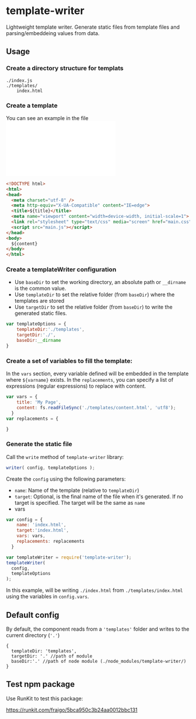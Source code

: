# template-writer
Lightweight template writer. 
Generate static files from template files and parsing/embeddeing values from data. 

## Usage

### Create a directory structure for templats

```
./index.js
./templates/
    index.html
```

### Create a template

You can see an example in the file ![templates/index.html](templates/index.html)

```html
<!DOCTYPE html>
<html>
<head>
  <meta charset="utf-8" />
  <meta http-equiv="X-UA-Compatible" content="IE=edge">
  <title>${title}</title>
  <meta name="viewport" content="width=device-width, initial-scale=1">
  <link rel="stylesheet" type="text/css" media="screen" href="main.css" />
  <script src="main.js"></script>
</head>
<body>
  ${content}
</body>
</html>
```

### Create a templateWriter configuration

* Use `baseDir` to set the working directory, an absolute path or `__dirname` is the common value.
* Use `templateDir` to set the relative folder (from `baseDir`) where the templates are stored
* Use `targetDir` to set the relative folder (from `baseDir`) to write the generated static files.

```javascript
var templateOptions = {
    templateDir:'./templates',
    targetDir:'./',
    baseDir:__dirname
}
```

### Create a set of variables to fill the template:

In the `vars` section, every variable defined will be embedded in the template where `${varname}` exists. 
In the `replacements`, you can specify a list of expressions (regular expressions) to replace with content.

```javascript
var vars = {
    title: 'My Page',
    content: fs.readFileSync('./templates/content.html', 'utf8');
  }
var replacements = {

}
```

### Generate the static file

Call the `write` method of `template-writer` library:

```javascript
writer( config, templateOptions );
```

Create the `config` using the following parameters:
* `name`: Name of the template (relative to `templateDir`)
* `target`: Optional, is the final name of the file when it's generated. If no target is specified. The target will be the same as `name`
* vars

```javascript
var config = {
    name: 'index.html',
    target:'index.html',
    vars: vars,
    replacements: replacements
  }

var templateWriter = require('template-writer');
templateWriter(
  config,
  templateOptions
);
```

In this example, will be writing  `./index.html` from `./templates/index.html` using the variables in `config.vars`.


## Default config

By default, the component reads from a `'templates'` folder and writes to the current directory (`'.'`)
```
{
  templateDir: 'templates',
  targetDir: '.' //path of module 
  baseDir:'.' //path of node module (./node_modules/template-writer/)
}
```


## Test npm package

Use RunKit to test this package:

https://runkit.com/fraigo/5bca950c3b24aa0012bbc131
